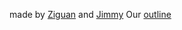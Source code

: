 made by [Ziguan](https://github.com/ziguanl4660) and [Jimmy](https://github.com/jimmyo6270)
Our [outline](https://docs.google.com/drawings/d/1d9OrwxjDkiOdVOmsD6oI2AQX63maqKrp7XsAUZmZg30/edit?usp=sharing)